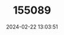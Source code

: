 ---
title: "155089"
category: "Lutjanus decussatus"
draft: false
date: 2024-02-22 13:03:51
languages:
  English: ["Checkered Seaperch", "Checkered Snapper", "Crossbanded Snapper"]
  Japanese: ["Amime-fuedai"]
  Vietnamese: ["Cá Hồng sọc chéo"]
  Danish: ["Netmønstret snapper"]
  Spanish; Castilian: ["Pargo Ajedrezado"]
  Thai: ["Pla ka pong daeng", "Pla ka pong deng", "Pla ka pong lai pad"]
  German: ["Schnapper", "Snapper"]
  French: ["Vivaneau Damier"]
---